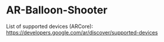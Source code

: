 # AR-Balloon-Shooter

List of supported devices (ARCore): https://developers.google.com/ar/discover/supported-devices
